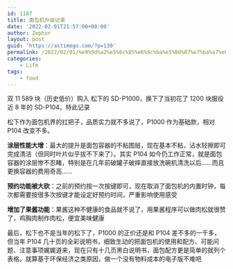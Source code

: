 ```yaml
---
id: 1187
title: 面包机升级记录
date: '2022-02-01T21:57:00+08:00'
author: Zephur
layout: post
guid: 'https://astimego.com/?p=130'
permalink: /2022/02/01/%e9%9d%a2%e5%8c%85%e6%9c%ba%e5%8d%87%e7%ba%a7%e8%ae%b0%e5%bd%95/
categories:
    - Life
tags:
    - food
---
```


双 11 589 块（历史低价）购入 松下的 SD-P1000，换下了当初花了 1200 块服役近 8 年的 SD-P104，特此记录

松下作为面包机界的扛把子，品质实力就不多说了，P1000 作为基础款，相对 P104 改变不多。

**涂层性能大增**：最大的提升是面包容器的不粘图层，现在基本不粘，沾水轻擦即可完成清洁（但同时叶片似乎拔不下来了）。其实 P104 如今仍工作正常，就是面包容器的涂层惨不忍睹，特别是在几年前破罐子破摔直接放洗碗机清洗以后……而且更换容器的费用奇高……

**预约功能被大砍**：之前的预约按一次按键即可，现在取消了面包机的内置时钟，每次都需要按很多次按键才能设定好预约时间，严重影响使用感受

**增加了果酱功能**：果酱这种不健康的食品就不说了，用果酱程序可以做肉松就很赞了，鸡胸肉制作肉松，便宜美味健康

最后，松下也不是当年的松下了，P1000 的正价还是和 P104 差不多的一千多，但当年 P104 几十页的全彩说明书，细致生动的把面包机的使用和配方、可能问题、注意事项娓娓道来，现在只有十几页黑白说明书，面包配方更是简单的就列个表格。就算基于环保经济之类原因，做一个没有物料成本的电子版不难吧